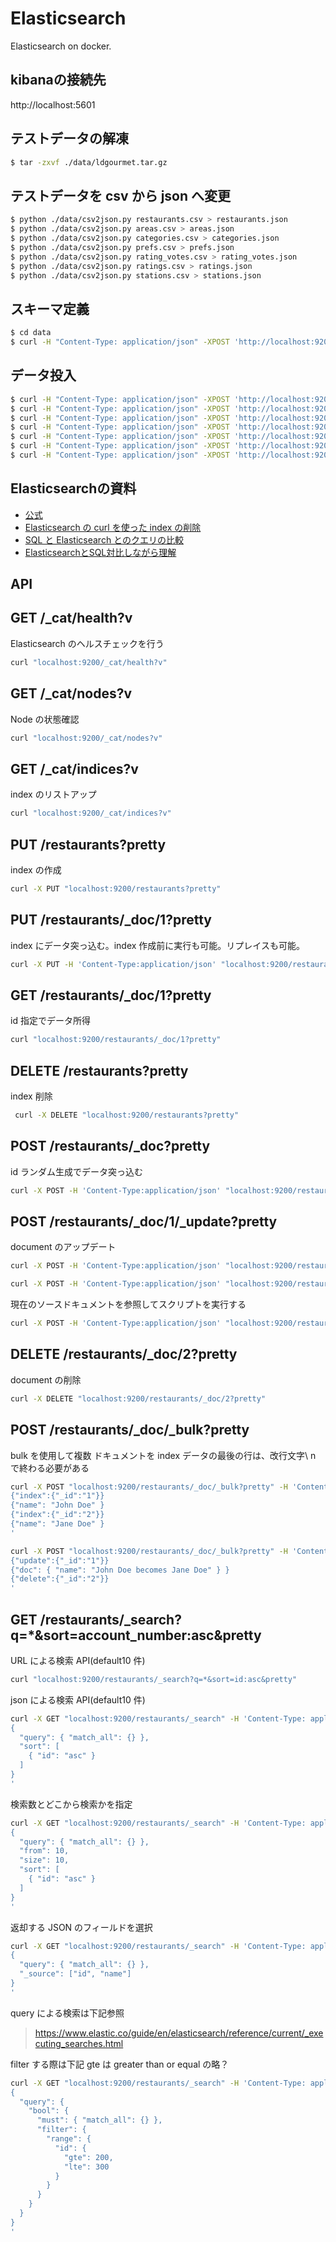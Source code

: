 # Elasticsearch

Elasticsearch on docker.

## kibanaの接続先

http://localhost:5601

## テストデータの解凍

```bash
$ tar -zxvf ./data/ldgourmet.tar.gz
```

## テストデータを csv から json へ変更

```bash
$ python ./data/csv2json.py restaurants.csv > restaurants.json
$ python ./data/csv2json.py areas.csv > areas.json
$ python ./data/csv2json.py categories.csv > categories.json
$ python ./data/csv2json.py prefs.csv > prefs.json
$ python ./data/csv2json.py rating_votes.csv > rating_votes.json
$ python ./data/csv2json.py ratings.csv > ratings.json
$ python ./data/csv2json.py stations.csv > stations.json
```

## スキーマ定義

```bash
$ cd data
$ curl -H "Content-Type: application/json" -XPOST 'http://localhost:9200/restaurants/_doc' -d @schema.json
```

## データ投入

```bash
$ curl -H "Content-Type: application/json" -XPOST 'http://localhost:9200/restaurants/_doc/_bulk?pretty' --data-binary "@restaurants.json"
$ curl -H "Content-Type: application/json" -XPOST 'http://localhost:9200/areas/_doc/_bulk?pretty' --data-binary "@areas.json"
$ curl -H "Content-Type: application/json" -XPOST 'http://localhost:9200/categories/_doc/_bulk?pretty' --data-binary "@categories.json"
$ curl -H "Content-Type: application/json" -XPOST 'http://localhost:9200/prefs/_doc/_bulk?pretty' --data-binary "@prefs.json"
$ curl -H "Content-Type: application/json" -XPOST 'http://localhost:9200/rating_votes/_doc/_bulk?pretty' --data-binary "@rating_votes.json"
$ curl -H "Content-Type: application/json" -XPOST 'http://localhost:9200/ratings/_doc/_bulk?pretty' --data-binary "@ratings.json"
$ curl -H "Content-Type: application/json" -XPOST 'http://localhost:9200/stations/_doc/_bulk?pretty' --data-binary "@stations.json"
```

## Elasticsearchの資料
 - [公式](https://www.elastic.co/guide/jp/index.html)
 - [Elasticsearch の curl を使った index の削除](https://qiita.com/fujieee/items/5f3795d8213373b3b450)
 - [SQL と Elasticsearch とのクエリの比較](https://qiita.com/NAO_MK2/items/630f2c4caa0e8a42407c)
 - [ElasticsearchとSQL対比しながら理解](https://qiita.com/kieaiaarh/items/5ea4e8a188bd9814000d)

## API

## GET /\_cat/health?v

Elasticsearch のヘルスチェックを行う

```bash
curl "localhost:9200/_cat/health?v"
```

## GET /\_cat/nodes?v

Node の状態確認

```bash
curl "localhost:9200/_cat/nodes?v"
```

## GET /\_cat/indices?v

index のリストアップ

```bash
curl "localhost:9200/_cat/indices?v"
```

## PUT /restaurants?pretty

index の作成

```bash
curl -X PUT "localhost:9200/restaurants?pretty"
```

## PUT /restaurants/\_doc/1?pretty

index にデータ突っ込む。index 作成前に実行も可能。リプレイスも可能。

```bash
curl -X PUT -H 'Content-Type:application/json' "localhost:9200/restaurants/_doc/1?pretty" -d '{"name": "John Doe"}'
```

## GET /restaurants/\_doc/1?pretty

id 指定でデータ所得

```bash
curl "localhost:9200/restaurants/_doc/1?pretty"
```

## DELETE /restaurants?pretty

index 削除

```bash
 curl -X DELETE "localhost:9200/restaurants?pretty"
```

## POST /restaurants/\_doc?pretty

id ランダム生成でデータ突っ込む

```bash
curl -X POST -H 'Content-Type:application/json' "localhost:9200/restaurants/_doc/?pretty" -d '{"name": "ddddd"}'
```

## POST /restaurants/\_doc/1/\_update?pretty

document のアップデート

```bash
curl -X POST -H 'Content-Type:application/json' "localhost:9200/restaurants/_doc/1/_update?pretty" -d '{"doc": {"name": "Jane Doe"}}'
```

```bash
curl -X POST -H 'Content-Type:application/json' "localhost:9200/restaurants/_doc/1/_update?pretty" -d '{"doc": {"name": "Jane Doe", "age": 20}}'
```

現在のソースドキュメントを参照してスクリプトを実行する

```bash
curl -X POST -H 'Content-Type:application/json' "localhost:9200/restaurants/_doc/1/_update?pretty" -d '{"script" : "ctx._source.age += 5"}'
```

## DELETE /restaurants/\_doc/2?pretty

document の削除

```bash
curl -X DELETE "localhost:9200/restaurants/_doc/2?pretty"
```

## POST /restaurants/\_doc/\_bulk?pretty

bulk を使用して複数 ドキュメントを index
データの最後の行は、改行文字\ n で終わる必要がある

```bash
curl -X POST "localhost:9200/restaurants/_doc/_bulk?pretty" -H 'Content-Type: application/json' -d'
{"index":{"_id":"1"}}
{"name": "John Doe" }
{"index":{"_id":"2"}}
{"name": "Jane Doe" }
'

```

```bash
curl -X POST "localhost:9200/restaurants/_doc/_bulk?pretty" -H 'Content-Type: application/json' -d'
{"update":{"_id":"1"}}
{"doc": { "name": "John Doe becomes Jane Doe" } }
{"delete":{"_id":"2"}}
'

```

## GET /restaurants/\_search?q=\*&sort=account_number:asc&pretty

URL による検索 API(default10 件)

```bash
curl "localhost:9200/restaurants/_search?q=*&sort=id:asc&pretty"
```

json による検索 API(default10 件)

```bash
curl -X GET "localhost:9200/restaurants/_search" -H 'Content-Type: application/json' -d'
{
  "query": { "match_all": {} },
  "sort": [
    { "id": "asc" }
  ]
}
'

```

検索数とどこから検索かを指定

```bash
curl -X GET "localhost:9200/restaurants/_search" -H 'Content-Type: application/json' -d'
{
  "query": { "match_all": {} },
  "from": 10,
  "size": 10,
  "sort": [
    { "id": "asc" }
  ]
}
'

```

返却する JSON のフィールドを選択

```bash
curl -X GET "localhost:9200/restaurants/_search" -H 'Content-Type: application/json' -d'
{
  "query": { "match_all": {} },
  "_source": ["id", "name"]
}
'

```

query による検索は下記参照

> https://www.elastic.co/guide/en/elasticsearch/reference/current/_executing_searches.html

filter する際は下記
gte は greater than or equal の略？

```bash
curl -X GET "localhost:9200/restaurants/_search" -H 'Content-Type: application/json' -d'
{
  "query": {
    "bool": {
      "must": { "match_all": {} },
      "filter": {
        "range": {
          "id": {
            "gte": 200,
            "lte": 300
          }
        }
      }
    }
  }
}
'

```
